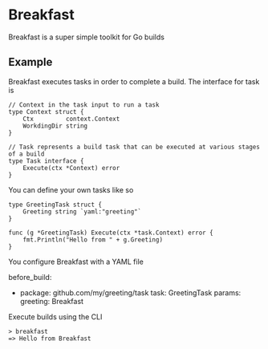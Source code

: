 # Breakfast

Breakfast is a super simple toolkit for Go builds

## Example

Breakfast executes tasks in order to complete a build. The interface for task is

```
// Context in the task input to run a task
type Context struct {
	Ctx         context.Context
	WorkdingDir string
}

// Task represents a build task that can be executed at various stages of a build
type Task interface {
	Execute(ctx *Context) error
}
```

You can define your own tasks like so

```
type GreetingTask struct {
	Greeting string `yaml:"greeting"`
}

func (g *GreetingTask) Execute(ctx *task.Context) error {
	fmt.Println("Hello from " + g.Greeting)
}
```

You configure Breakfast with a YAML file

before_build:
  - package: github.com/my/greeting/task
    task: GreetingTask
    params:
      greeting: Breakfast

Execute builds using the CLI

    > breakfast
    => Hello from Breakfast
